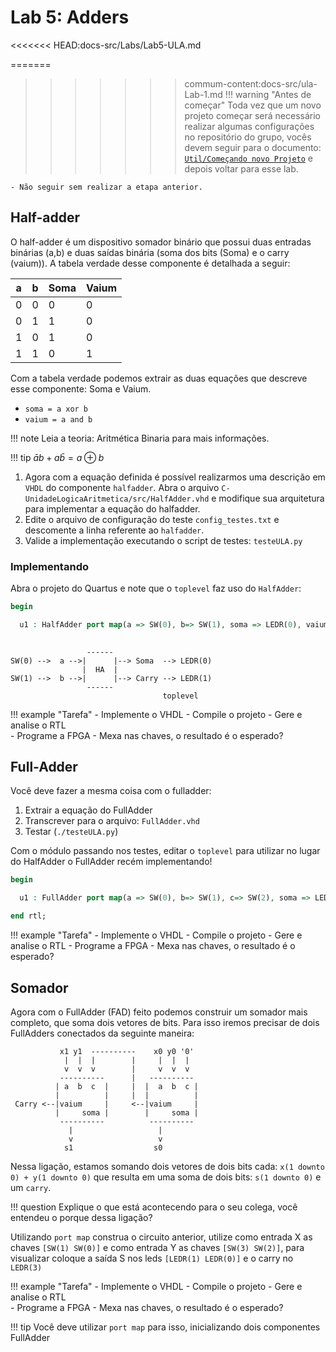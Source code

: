 # Lab 5: Adders

<<<<<<< HEAD:docs-src/Labs/Lab5-ULA.md

=======
>>>>>>> commum-content:docs-src/ula-Lab-1.md
!!! warning "Antes de começar"
    Toda vez que um novo projeto começar será necessário realizar algumas configurações no repositório do grupo, vocês devem seguir para o documento: [`Util/Começando novo Projeto`](https://insper.github.io/Z01.1/Util/Util-Comecando-novo-projeto/) e depois voltar para esse lab.

    - Não seguir sem realizar a etapa anterior.

<!--
!!! note "Sugestão"
    1. Realizar o lab individualmente
    1. Ficar no canal do grupo e tirar dúvidas entre os colegas!
-->

## Half-adder

O half-adder é um dispositivo somador binário que possui duas entradas binárias (a,b) e duas saídas binária (soma dos bits (Soma) e o carry (vaium)). A tabela verdade desse componente é detalhada a seguir:

| a | b | Soma | Vaium |
|---|---|------|-------|
| 0 | 0 |    0 |     0 |
| 0 | 1 |    1 |     0 |
| 1 | 0 |    1 |     0 |
| 1 | 1 |    0 |     1 |

Com a tabela verdade podemos extrair as duas equações que descreve esse componente: Soma e Vaium.

-  `soma = a xor b`
-  `vaium = a and b`

!!! note
    Leia a teoria: Aritmética Binaria para mais informações.

!!! tip
    $\bar{a} b + a \bar{b} = a \oplus b$

1. Agora com a equação definida é possível realizarmos uma descrição em `VHDL` do componente `halfadder`. Abra o arquivo  `C-UnidadeLogicaAritmetica/src/HalfAdder.vhd` e modifique sua arquitetura para implementar a equação do halfadder. 
2. Edite o arquivo de configuração do teste `config_testes.txt` e descomente a linha referente ao `halfadder`.
3. Valide a implementação executando o script de testes: `testeULA.py`

### Implementando

Abra o projeto do Quartus e note que o `toplevel` faz uso do `HalfAdder`:

``` vhdl
begin

  u1 : HalfAdder port map(a => SW(0), b=> SW(1), soma => LEDR(0), vaium => LEDR(1));
  
```

```
                 ------
SW(0) -->  a -->|      |--> Soma  --> LEDR(0)
                |  HA  |
SW(1) -->  b -->|      |--> Carry --> LEDR(1)
                 ------
                                  toplevel
```

!!! example "Tarefa"
    - Implemente o VHDL
    - Compile o projeto
    - Gere e analise o RTL    
    - Programe a FPGA
    - Mexa nas chaves, o resultado é o esperado?


## Full-Adder

Você deve fazer a mesma coisa com o fulladder: 

1. Extrair a equação do FullAdder
1. Transcrever para o arquivo: `FullAdder.vhd`
1. Testar (`./testeULA.py`)

Com o módulo passando nos testes, editar o `toplevel` para utilizar no lugar do HalfAdder o FullAdder recém implementando!

``` vhdl
begin

  u1 : FullAdder port map(a => SW(0), b=> SW(1), c=> SW(2), soma => LEDR(0), vaium => LEDR(1));

end rtl;
```

!!! example "Tarefa"
    - Implemente o VHDL
    - Compile o projeto
    - Gere e analise o RTL
    - Programe a FPGA
    - Mexa nas chaves, o resultado é o esperado?

    
## Somador

Agora com o FullAdder (FAD) feito podemos construir um somador mais completo, que soma dois vetores de bits. Para isso iremos precisar de dois FullAdders conectados da seguinte maneira:

```
           x1 y1  ----------    x0 y0 '0'
            |  |  |        |     |  |  |
            v  v  v        |     v  v  v
           ----------      |   ----------
          | a  b  c  |     |  |  a  b  c |
          |          |     |  |          |
 Carry <--|vaium     |     <--|vaium     |
          |     soma |        |     soma |
           ----------          ----------
             |                   |
             v                   v
            s1                  s0
```

Nessa ligação, estamos somando dois vetores de dois bits cada: `x(1 downto 0) + y(1 downto 0)` que resulta em uma soma de dois bits: `s(1 downto 0)` e um `carry`.

!!! question
    Explique o que está acontecendo para o seu colega, você entendeu o porque dessa ligação?

Utilizando `port map` construa o circuito anterior, utilize como entrada X as chaves `[SW(1) SW(0)]` e como entrada Y as chaves `[SW(3) SW(2)]`, para visualizar coloque a saída S nos leds `[LEDR(1) LEDR(0)]` e o carry no `LEDR(3)`

!!! example "Tarefa"
    - Implemente o VHDL
    - Compile o projeto
    - Gere e analise o RTL   
    - Programe a FPGA
    - Mexa nas chaves, o resultado é o esperado?

    
!!! tip
    Você deve utilizar `port map` para isso, inicializando dois componentes FullAdder

